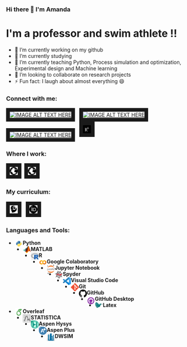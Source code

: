### Hi there 👋 I'm Amanda 

# I'm a professor and swim athlete !! 

- 🔭 I’m currently working on my github
- 🌱 I’m currently studying 
- 💬 I’m currently teaching Python, Process simulation and optimization, Experimental design and Machine learning 
- 👯 I’m looking to collaborate on research projects
- ⚡ Fun fact: I laugh about almost everything 😄

### Connect with me: 

<a href="https://www.youtube.com/c/AmandaLemette" target="_blank"><img src="https://cdn.jsdelivr.net/npm/simple-icons@v3/icons/youtube.svg" 
alt="IMAGE ALT TEXT HERE" width="22px" border="10" /></a> &nbsp; <a href="https://www.instagram.com/prof_amandalemette/" target="_blank"><img src="https://cdn.jsdelivr.net/npm/simple-icons@v5/icons/instagram.svg"  
alt="IMAGE ALT TEXT HERE" width="22px" border="10" /></a> &nbsp;  <a href="https://www.linkedin.com/in/amanda-lemette-brandão-83280918b/" target="_blank"><img src="https://cdn.jsdelivr.net/npm/simple-icons@v5/icons/linkedin.svg" 
alt="IMAGE ALT TEXT HERE" width="22px" border="10" /></a> &nbsp;  <a href="https://www.researchgate.net/profile/Amanda-Brandao" target="_blank"><img src="https://github.com/amandalemette/amandalemette/blob/a9c3ab656ef1e23ff3d35ace57690d3cacbc135d/Images/researchgate-3628433-3031593.png" 
alt="IMAGE ALT TEXT HERE" width="22px" border="10" /></a>

### Where I work:
<a href="http://lamac.deqm.puc-rio.br/equipe/coordenadores/" target="_blank"><img src="https://raw.githubusercontent.com/iconic/open-iconic/master/svg/globe.svg" 
alt="IMAGE ALT TEXT HERE" width="22px" border="10" /></a>&nbsp;  <a href="https://ica.puc-rio.ai/professores/" target="_blank"><img src="https://raw.githubusercontent.com/iconic/open-iconic/master/svg/globe.svg" 
alt="IMAGE ALT TEXT HERE" width="22px" border="10" /></a>

### My curriculum:
<a href="http://lattes.cnpq.br/5417244739608507" target="_blank"><img src="https://github.com/amandalemette/amandalemette/blob/0a1ca34b56fe8273d3b139f35e9cf29e31195cf2/Images/lattes.png" 
alt="IMAGE ALT TEXT HERE" width="22px" border="10" /></a> &nbsp; <a href="https://orcid.org/
0000-0001-7602-8980" target="_blank"><img src="https://github.com/amandalemette/amandalemette/blob/e9e8c0217c39ed0c0f92a8208bbfaeed9bfac3f4/Images/orcid.png" 
alt="IMAGE ALT TEXT HERE" width="22px" border="10" /></a>

### Languages and Tools:
- <img align="left" alt="Python" width="22px" src="https://github.com/amandalemette/amandalemette/blob/e74cf6a3c0570675d8c1dba53c1a04184dfbf98b/Images/python.png" />  **Python**
- <img align="left" alt="MATLAB" width="22px" src="https://github.com/amandalemette/amandalemette/blob/e74cf6a3c0570675d8c1dba53c1a04184dfbf98b/Images/matlab.png" />  **MATLAB**
- <img align="left" alt="Python" width="22px" src="https://github.com/amandalemette/amandalemette/blob/3ed71e496929d6a9afbbb6912c7abfbe44b00f3b/Images/R.png" />  **R**
- <img align="left" alt="Python" width="22px" src="https://github.com/amandalemette/amandalemette/blob/9993226850a3c801292929aadccba68b4ca10919/Images/colab.png" />  **Google Colaboratory**
- <img align="left" alt="Python" width="22px" src="https://github.com/amandalemette/amandalemette/blob/6ed023a3cf43bcb5f0b67248bece1cb1fe90f2e6/Images/jupyterlogo.png" />  **Jupyter Notebook**
- <img align="left" alt="Python" width="22px" src="https://github.com/amandalemette/amandalemette/blob/d405360ec812e9beed6a8cf176985f5acceb0d6e/Images/spyderlogo.png" />  **Spyder**
- <img align="left" alt="Python" width="22px" src="https://github.com/amandalemette/amandalemette/blob/8415f027ae18be1c00caa7bb7fb14ff2e442c19d/Images/vsc.png" />  **Visual Studio Code**
- <img align="left" alt="Python" width="22px" src="https://github.com/amandalemette/amandalemette/blob/bf51180b955de5fd5c848adb20325a5c1698a3f2/Images/gitlogopng.png" />  **Git**
- <img align="left" alt="Python" width="22px" src="https://github.com/amandalemette/amandalemette/blob/7e0b7ed415a05ea96fe0fe701df48007d050343b/Images/github.svg" />  **GitHub**
- <img align="left" alt="Python" width="22px" src="https://github.com/amandalemette/amandalemette/blob/3f9166410ffc9e4475cdda1c4e6ee8d51888dd6c/Images/githubdesk.png" />  **GitHub Desktop**
- <img align="left" alt="Python" width="22px" src="https://github.com/amandalemette/amandalemette/blob/c2b56cba7a7e1ff5adda3e614223221ad1830d60/Images/latexlogo.png" />  **Latex**
- <img align="left" alt="Python" width="22px" src="https://github.com/amandalemette/amandalemette/blob/ff341945f6b21dfddcd98290a9c7971a00c16492/Images/overleaf.png" />  **Overleaf**
- <img align="left" alt="Python" width="22px" src="https://github.com/amandalemette/amandalemette/blob/12d0bce373286c4c125284ef0c13493481fa508f/Images/Statistica.png" />  **STATISTICA**
- <img align="left" alt="Python" width="22px" src="https://github.com/amandalemette/amandalemette/blob/bbe406bddd6859bda34482a4cb1fec33bdd9b7ca/Images/hysys.png" />  **Aspen Hysys**
- <img align="left" alt="Python" width="22px" src="https://github.com/amandalemette/amandalemette/blob/602e1b84eb23d07820f1db155ae69cce22fa0126/Images/AspenPlus.png" />  **Aspen Plus**
- <img align="left" alt="Python" width="22px" src="https://github.com/amandalemette/amandalemette/blob/74bdec2b6d1907e3ae70956af064d5c3e27e5102/Images/DWSIM_icon.png" />  **DWSIM**
